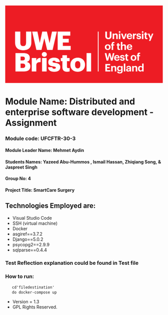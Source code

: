 ![image](src/uwe.png)

# Module Name: Distributed and enterprise software development - Assignment
### Module code: UFCFTR-30-3
#### Module Leader Name: Mehmet Aydin
#### Students Names:  Yazeed Abu-Hummos , Ismail Hassan, Zhiqiang Song, & Jaspreet Singh
#### Group No: 4 
#### Project Title: SmartCare Surgery

## Technologies Employed are: 
 - Visual Studio Code
 - SSH (virtual machine)
 - Docker
 - asgiref==3.7.2
 - Django==5.0.2
 - psycopg2==2.9.9
 - sqlparse==0.4.4


### Test Reflection explanation could be found in Test file

### How to run: 
       cd'filedestination'
       do docker-compose up


* Version = 1.3
* GPL Rights Reserved.
